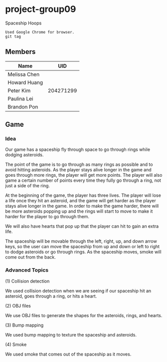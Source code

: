 # project-group09
Spaceship Hoops

```
Used Google Chrome for browser.
git tag
```

## Members
| Name          | UID           |
| ------------- |:-------------:|
| Melissa Chen  |               |
| Howard Huang  |               |   
| Peter Kim     |   204271299   |  
| Paulina Lei   |               |
| Brandon Pon   |               |

## Game

### Idea
Our game has a spaceship fly through space to go through rings while dodging asteroids.

The point of the game is to go through as many rings as possible and to avoid hitting asteroids. As the player stays alive longer in the game and goes through more rings, the player will get more points. The player will also game a certain number of points every time they fully go through a ring, not just a side of the ring.

At the beginning of the game, the player has three lives. The player will lose a life once they hit an asteroid, and the game will get harder as the player stays alive longer in the game. In order to make the game harder, there will be more asteroids popping up and the rings will start to move to make it harder for the player to go through them.

We will also have hearts that pop up that the player can hit to gain an extra life.

The spaceship will be movable through the left, right, up, and down arrow keys, so the user can move the spaceship from up and down or left to right to dodge asteroids or go through rings. As the spaceship moves, smoke will come out from the back.

### Advanced Topics
(1) Collision detection

We used collision detection when we are seeing if our spaceship hit an asteroid, goes through a ring, or hits a heart.

(2) OBJ files

We use OBJ files to generate the shapes for the asteroids, rings, and hearts.

(3) Bump mapping

We used bump mapping to texture the spaceship and asteroids.

(4) Smoke

We used smoke that comes out of the spaceship as it moves.

